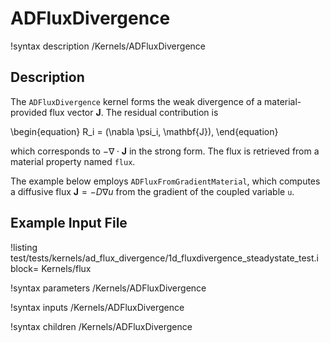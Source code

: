 # ADFluxDivergence

!syntax description /Kernels/ADFluxDivergence

## Description

The `ADFluxDivergence` kernel forms the weak divergence of a material-provided
flux vector $\mathbf{J}$. The residual contribution is

\begin{equation}
R_i = (\nabla \psi_i, \mathbf{J}),
\end{equation}

which corresponds to $-\nabla \cdot \mathbf{J}$ in the strong form. The flux is
retrieved from a material property named `flux`.

The example below employs `ADFluxFromGradientMaterial`, which computes a diffusive
flux $\mathbf{J} = -D\nabla u$ from the gradient of the coupled variable `u`.

## Example Input File

!listing test/tests/kernels/ad_flux_divergence/1d_fluxdivergence_steadystate_test.i block= Kernels/flux

!syntax parameters /Kernels/ADFluxDivergence

!syntax inputs /Kernels/ADFluxDivergence

!syntax children /Kernels/ADFluxDivergence
